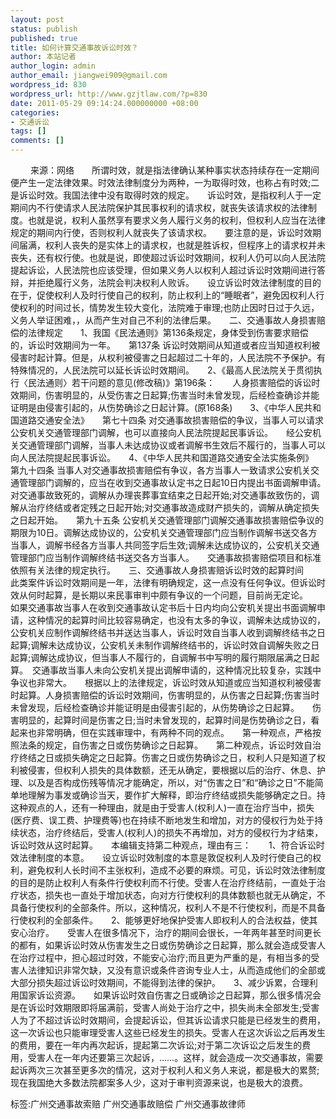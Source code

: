 ```yaml
---
layout: post
status: publish
published: true
title: 如何计算交通事故诉讼时效？
author: 本站记者
author_login: admin
author_email: jiangwei909@gmail.com
wordpress_id: 830
wordpress_url: http://www.gzjtlaw.com/?p=830
date: 2011-05-29 09:14:24.000000000 +08:00
categories:
- 交通诉讼
tags: []
comments: []
---
```

　　 来源：网络　　所谓时效，就是指法律确认某种事实状态持续存在一定期间便产生一定法律效果。时效法律制度分为两种，一为取得时效，也称占有时效;二是诉讼时效。我国法律中没有取得时效的规定。　　诉讼时效，是指权利人于一定期间内不行使请求人民法院保护其民事权利的请求权，就丧失该请求权的法律制度。也就是说，权利人虽然享有要求义务人履行义务的权利，但权利人应当在法律规定的期间内行使，否则权利人就丧失了该请求权。　　要注意的是，诉讼时效期间届满，权利人丧失的是实体上的请求权，也就是胜诉权，但程序上的请求权并未丧失，还有权行使。也就是说，即使超过诉讼时效期间，权利人仍可以向人民法院提起诉讼，人民法院也应该受理，但如果义务人以权利人超过诉讼时效期间进行答辩，并拒绝履行义务，法院会判决权利人败诉。　　设立诉讼时效法律制度的目的在于，促使权利人及时行使自己的权利，防止权利上的&ldquo;睡眠者&rdquo;，避免因权利人行使权利的时间过长，情势发生较大变化，法院难于审理;也防止因时日过于久远，义务人举证困难，，从而产生对自己不利的法律后果。　　二、交通事故人身损害赔偿的法律规定　　1、我国《民法通则》第136条规定，身体受到伤害要求赔偿的，诉讼时效期间为一年。　　第137条 诉讼时效期间从知道或者应当知道权利被侵害时起计算。但是，从权利被侵害之日起超过二十年的，人民法院不予保护。有特殊情况的，人民法院可以延长诉讼时效期间。　　2、《最高人民法院关于贯彻执行〈民法通则〉若干问题的意见(修改稿)》第196条：　　人身损害赔偿的诉讼时效期间，伤害明显的，从受伤害之日起算;伤害当时未曾发现，后经检查确诊并能证明是由侵害引起的，从伤势确诊之日起计算。(原168条)　　3、《中华人民共和国道路交通安全法》　　第七十四条 对交通事故损害赔偿的争议，当事人可以请求公安机关交通管理部门调解，也可以直接向人民法院提起民事诉讼。　　经公安机关交通管理部门调解，当事人未达成协议或者调解书生效后不履行的，当事人可以向人民法院提起民事诉讼。　　4、《中华人民共和国道路交通安全法实施条例》　　第九十四条 当事人对交通事故损害赔偿有争议，各方当事人一致请求公安机关交通管理部门调解的，应当在收到交通事故认定书之日起10日内提出书面调解申请。　　对交通事故致死的，调解从办理丧葬事宜结束之日起开始;对交通事故致伤的，调解从治疗终结或者定残之日起开始;对交通事故造成财产损失的，调解从确定损失之日起开始。　　第九十五条 公安机关交通管理部门调解交通事故损害赔偿争议的期限为10日。调解达成协议的，公安机关交通管理部门应当制作调解书送交各方当事人，调解书经各方当事人共同签字后生效;调解未达成协议的，公安机关交通管理部门应当制作调解终结书送交各方当事人。　　交通事故损害赔偿项目和标准依照有关法律的规定执行。　　三、交通事故人身损害赔诉讼时效的起算时间　　此类案件诉讼时效期间是一年，法律有明确规定，这一点没有任何争议。但诉讼时效从何时起算，是长期以来民事审判中颇有争议的一个问题，目前尚无定论。　　如果交通事故当事人在收到交通事故认定书后十日内均向公安机关提出书面调解申请，这种情况的起算时间比较容易确定，也没有太多的争议，调解未达成协议的，公安机关应制作调解终结书并送达当事人，诉讼时效自当事人收到调解终结书之日起算;调解未达成协议，公安机关未制作调解终结书的，诉讼时效自调解失败之日起算;调解达成协议，但当事人不履行的，自调解书中写明的履行期限届满之日起算。　交通事故当事人未向公安机关提出调解申请的，这种情况比较复杂，实践中争议也非常大。　　根据以上的法律规定，诉讼时效从知道或应当知道权利被侵害时起算。人身损害赔偿的诉讼时效期间，伤害明显的，从伤害之日起算;伤害当时未曾发现，后经检查确诊并能证明是由侵害引起的，从伤势确诊之日起算。　　伤害明显的，起算时间是伤害之日;当时未曾发现的，起算时间是伤势确诊之日，看起来也非常明确，但在实践审理中，有两种不同的观点。　　第一种观点，严格按照法条的规定，自伤害之日或伤势确诊之日起算。　　第二种观点，诉讼时效自治疗终结之日或损失确定之日起算。伤害之日或伤势确诊之日，权利人只是知道了权利被侵害，但权利人损失的具体数额，还无从确定，要根据以后的治疗、休息、护理、以及是否构成伤残等情况才能确定，所以，对&ldquo;伤害之日&rdquo;和&ldquo;确诊之日&rdquo;不能简单地理解为事发或确诊当天，要作扩大解释，即治疗终结或损失能够确定之日。持这种观点的人，还有一种理由，就是由于受害人(权利人)一直在治疗当中，损失(医疗费、误工费、护理费等)也在持续不断地发生和增加，对方的侵权行为处于持续状态，治疗终结后，受害人(权利人)的损失不再增加，对方的侵权行为才结束，诉讼时效从这时起算。　　本编辑支持第二种观点，理由有三：　　1、符合诉讼时效法律制度的本意。　　设立诉讼时效制度的本意是敦促权利人及时行使自己的权利，避免权利人长时间不主张权利，造成不必要的麻烦。可见，诉讼时效法律制度的目的是防止权利人有条件行使权利而不行使。受害人在治疗终结前，一直处于治疗状态，损失也一直处于增加状态，向对方行使权利的具体数额也就无从确定，不具备行使权利的全部条件。所以，这种情况，权利人不是不行使权利，而是不具备行使权利的全部条件。　　2、能够更好地保护受害人即权利人的合法权益，使其安心治疗。　　受害人在很多情况下，治疗的期间会很长，一年两年甚至时间更长的都有，如果诉讼时效从伤害发生之日或伤势确诊之日起算，那么就会造成受害人在治疗过程中，担心超过时效，不能安心治疗;而且更为严重的是，有相当多的受害人法律知识非常欠缺，又没有意识或条件咨询专业人士，从而造成他们的全部或大部分损失超过诉讼时效期间，不能得到法律的保护。　　3、减少诉累，合理利用国家诉讼资源。　　如果诉讼时效自伤害之日或确诊之日起算，那么很多情况会是在诉讼时效期限即将届满前，受害人尚处于治疗之中，损失尚未全部发生;受害人为了不超过诉讼时效期间，会提起诉讼，但其诉讼请求只能是已经发生的费用，这一次诉讼也只能审理受害人这些已经发生的损失。受害人在这次诉讼之后再发生的费用，要在一年内再次起诉，提起第二次诉讼;对于第二次诉讼之后发生的费用，受害人在一年内还要第三次起诉，&hellip;&hellip;。这样，就会造成一次交通事故，需要起诉两次三次甚至更多次的情况，这对于权利人和义务人来说，都是极大的累赘;现在我国绝大多数法院都案多人少，这对于审判资源来说，也是极大的浪费。标签:广州交通事故索赔 广州交通事故赔偿 广州交通事故律师
